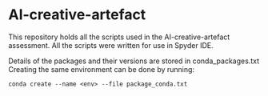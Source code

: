 # AI-creative-artefact

This repository holds all the scripts used in the AI-creative-artefact assessment. All the scripts were written for use in Spyder IDE. 

Details of the packages and their versions are stored in conda_packages.txt Creating the same environment can be done by running: 
```
conda create --name <env> --file package_conda.txt
```

